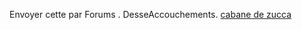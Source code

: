 Envoyer cette par Forums . DesseAccouchements.
 <a href="http://www.kwigwater.com/watchoutletjp.asp?cheap=products-c60.html" title="cabane de zucca">cabane de zucca</a>